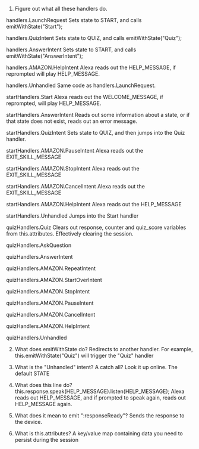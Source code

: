 1) Figure out what all these handlers do.

handlers.LaunchRequest
    Sets state to START, and calls emitWithState("Start");

handlers.QuizIntent
    Sets state to QUIZ, and calls emitWithState("Quiz");

handlers.AnswerIntent
    Sets state to START, and calls emitWithState("AnswerIntent");

handlers.AMAZON.HelpIntent
    Alexa reads out the HELP_MESSAGE, if reprompted will play HELP_MESSAGE.

handlers.Unhandled
    Same code as handlers.LaunchRequest.

startHandlers.Start
    Alexa reads out the WELCOME_MESSAGE, if reprompted, will play HELP_MESSAGE.

startHandlers.AnswerIntent
    Reads out some information about a state, or if that state does not exist, reads out an error message.

startHandlers.QuizIntent
    Sets state to QUIZ, and then jumps into the Quiz handler.

startHandlers.AMAZON.PauseIntent
    Alexa reads out the EXIT_SKILL_MESSAGE

startHandlers.AMAZON.StopIntent
    Alexa reads out the EXIT_SKILL_MESSAGE

startHandlers.AMAZON.CancelIntent
    Alexa reads out the EXIT_SKILL_MESSAGE

startHandlers.AMAZON.HelpIntent
    Alexa reads out the HELP_MESSAGE

startHandlers.Unhandled
    Jumps into the Start handler

quizHandlers.Quiz
    Clears out response, counter and quiz_score variables from this.attributes. Effectively clearing the session.

quizHandlers.AskQuestion



quizHandlers.AnswerIntent


quizHandlers.AMAZON.RepeatIntent


quizHandlers.AMAZON.StartOverIntent


quizHandlers.AMAZON.StopIntent


quizHandlers.AMAZON.PauseIntent


quizHandlers.AMAZON.CancelIntent


quizHandlers.AMAZON.HelpIntent


quizHandlers.Unhandled



2) What does emitWithState do?
    Redirects to another handler. For example, this.emitWithState("Quiz") will trigger the "Quiz" handler

3) What is the "Unhandled" intent? A catch all? Look it up online.
    The default STATE

4) What does this line do? this.response.speak(HELP_MESSAGE).listen(HELP_MESSAGE);
    Alexa reads out HELP_MESSAGE, and if prompted to speak again, reads out HELP_MESSAGE again.

5) What does it mean to emit ":responseReady"?
    Sends the response to the device.

6) What is this.attributes?
    A key/value map containing data you need to persist during the session


